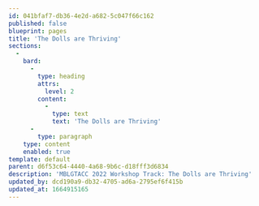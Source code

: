 ```yaml
---
id: 041bfaf7-db36-4e2d-a682-5c047f66c162
published: false
blueprint: pages
title: 'The Dolls are Thriving'
sections:
  -
    bard:
      -
        type: heading
        attrs:
          level: 2
        content:
          -
            type: text
            text: 'The Dolls are Thriving'
      -
        type: paragraph
    type: content
    enabled: true
template: default
parent: d6f53c64-4440-4a68-9b6c-d18fff3d6834
description: 'MBLGTACC 2022 Workshop Track: The Dolls are Thriving'
updated_by: dcd190a9-db32-4705-ad6a-2795ef6f415b
updated_at: 1664915165
---
```

